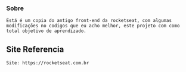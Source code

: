 ### Sobre

    Está é um copia do antigo front-end da rocketseat, com algumas modificações no codigos que eu acho melhor, este projeto com como total objetivo de aprendizado.

## Site Referencia

    Site: https://rocketseat.com.br